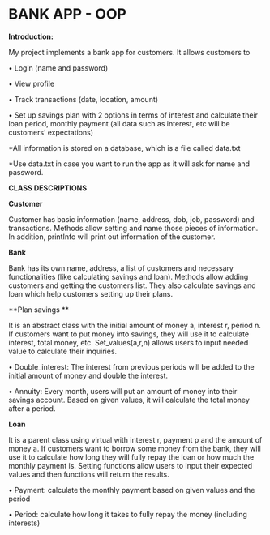 # BANK APP - OOP
**Introduction:**

My project implements a bank app for customers. It allows customers to 

•	Login (name and password)

•	View profile

•	Track transactions (date, location, amount) 

•	Set up savings plan with 2 options in terms of interest and calculate their loan period, monthly payment (all data such as interest, etc will be customers’ expectations)

*All information is stored on a database, which is a file called data.txt

*Use data.txt in case you want to run the app as it will ask for name and password.


**CLASS DESCRIPTIONS**

**Customer**

Customer has basic information (name, address, dob, job, password) and transactions. Methods allow setting and name those pieces of information. In addition, printInfo will print out information of the customer.

**Bank**

Bank has its own name, address, a list of customers and necessary functionalities (like calculating savings and loan). Methods allow adding customers and getting the customers list. They also calculate savings and loan which help customers setting up their plans.

**Plan savings **

It is an abstract class with the initial amount of money a, interest r, period n. If customers want to put money into savings, they will use it to calculate interest, total money, etc. Set_values(a,r,n) allows users to input needed value to calculate their inquiries.

•	Double_interest: The interest from previous periods will be added to the initial amount of money and double the interest.

•	Annuity: Every month, users will put an amount of money into their savings account. Based on given values, it will calculate the total money after a period.

**Loan**

It is a parent class using virtual with interest r, payment p and the amount of money a. If customers want to borrow some money from the bank, they will use it to calculate how long they will fully repay the loan or how much the monthly payment is. Setting functions allow users to input their expected values and then functions will return the results.

•	Payment: calculate the monthly payment based on given values and the period

•	Period: calculate how long it takes to fully repay the money (including interests)


